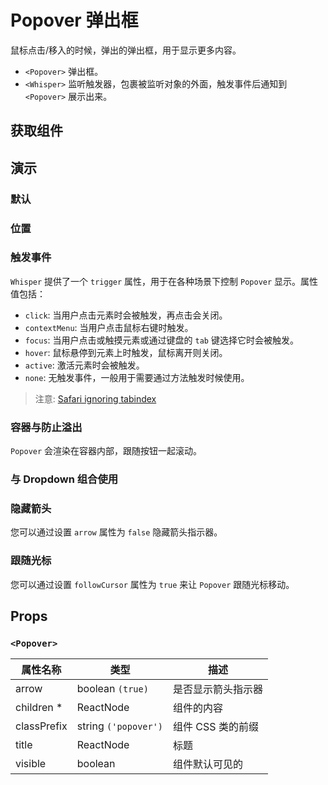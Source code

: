 # Popover 弹出框

鼠标点击/移入的时候，弹出的弹出框，用于显示更多内容。

- `<Popover>` 弹出框。
- `<Whisper>` 监听触发器，包裹被监听对象的外面，触发事件后通知到 `<Popover>` 展示出来。

## 获取组件

<!--{include:(components/popover/fragments/import.md)}-->

## 演示

### 默认

<!--{include:`basic.md`}-->

### 位置

<!--{include:`placement.md`}-->

### 触发事件

`Whisper` 提供了一个 `trigger` 属性，用于在各种场景下控制 `Popover` 显示。属性值包括：

- `click`: 当用户点击元素时会被触发，再点击会关闭。
- `contextMenu`: 当用户点击鼠标右键时触发。
- `focus`: 当用户点击或触摸元素或通过键盘的 `tab` 键选择它时会被触发。
- `hover`: 鼠标悬停到元素上时触发，鼠标离开则关闭。
- `active`: 激活元素时会被触发。
- `none`: 无触发事件，一般用于需要通过方法触发时候使用。

<!--{include:`trigger.md`}-->

> 注意: [Safari ignoring tabindex](https://stackoverflow.com/questions/1848390/safari-ignoring-tabindex)

### 容器与防止溢出

`Popover` 会渲染在容器内部，跟随按钮一起滚动。

<!--{include:`container.md`}-->

### 与 Dropdown 组合使用

<!--{include:`with-dropdown.md`}-->

### 隐藏箭头

您可以通过设置 `arrow` 属性为 `false` 隐藏箭头指示器。

<!--{include:`arrow.md`}-->

### 跟随光标

您可以通过设置 `followCursor` 属性为 `true` 来让 `Popover` 跟随光标移动。

<!--{include:`follow-cursor.md`}-->

## Props

### `<Popover>`

| 属性名称    | 类型                 | 描述               |
| ----------- | -------------------- | ------------------ |
| arrow       | boolean `(true)`     | 是否显示箭头指示器 |
| children \* | ReactNode            | 组件的内容         |
| classPrefix | string `('popover')` | 组件 CSS 类的前缀  |
| title       | ReactNode            | 标题               |
| visible     | boolean              | 组件默认可见的     |

<!--{include:(components/whisper/zh-CN/props.md)}-->
<!--{include:(_common/types/placement-all.md)}-->
